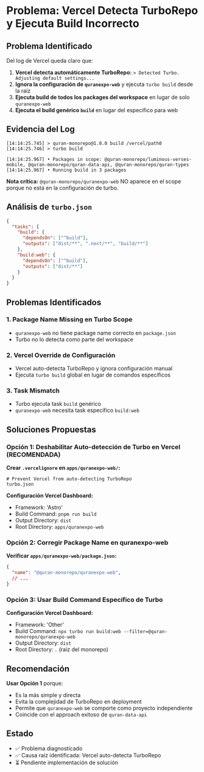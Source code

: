 # Problema: Vercel Detecta TurboRepo y Ejecuta Build Incorrecto

## Problema Identificado
Del log de Vercel queda claro que:
1. **Vercel detecta automáticamente TurboRepo:** `> Detected Turbo. Adjusting default settings...`
2. **Ignora la configuración de `quranexpo-web`** y ejecuta `turbo build` desde la raíz
3. **Ejecuta build de todos los packages del workspace** en lugar de solo `quranexpo-web`
4. **Ejecuta el build genérico `build`** en lugar del específico para web

## Evidencia del Log
```
[14:14:25.745] > quran-monorepo@1.0.0 build /vercel/path0
[14:14:25.746] > turbo build

[14:14:25.967] • Packages in scope: @quran-monorepo/luminous-verses-mobile, @quran-monorepo/quran-data-api, @quran-monorepo/quran-types
[14:14:25.967] • Running build in 3 packages
```

**Nota crítica:** `@quran-monorepo/quranexpo-web` NO aparece en el scope porque no está en la configuración de turbo.

## Análisis de `turbo.json`
```json
{
  "tasks": {
    "build": {
      "dependsOn": ["^build"],
      "outputs": ["dist/**", ".next/**", "build/**"]
    },
    "build:web": {
      "dependsOn": ["^build"],
      "outputs": ["dist/**"]
    }
  }
}
```

## Problemas Identificados

### 1. Package Name Missing en Turbo Scope
- `quranexpo-web` no tiene package name correcto en `package.json`
- Turbo no lo detecta como parte del workspace

### 2. Vercel Override de Configuración
- Vercel auto-detecta TurboRepo y ignora configuración manual
- Ejecuta `turbo build` global en lugar de comandos específicos

### 3. Task Mismatch
- Turbo ejecuta task `build` genérico
- `quranexpo-web` necesita task específico `build:web`

## Soluciones Propuestas

### Opción 1: Deshabilitar Auto-detección de Turbo en Vercel (RECOMENDADA)
**Crear `.vercelignore` en `apps/quranexpo-web/`:**
```
# Prevent Vercel from auto-detecting TurboRepo
turbo.json
```

**Configuración Vercel Dashboard:**
- Framework: 'Astro'
- Build Command: `pnpm run build`
- Output Directory: `dist`
- Root Directory: `apps/quranexpo-web`

### Opción 2: Corregir Package Name en quranexpo-web
**Verificar `apps/quranexpo-web/package.json`:**
```json
{
  "name": "@quran-monorepo/quranexpo-web",
  // ...
}
```

### Opción 3: Usar Build Command Específico de Turbo
**Configuración Vercel Dashboard:**
- Framework: 'Other'
- Build Command: `npx turbo run build:web --filter=@quran-monorepo/quranexpo-web`
- Output Directory: `dist`
- Root Directory: `.` (raíz del monorepo)

## Recomendación
**Usar Opción 1** porque:
- Es la más simple y directa
- Evita la complejidad de TurboRepo en deployment
- Permite que `quranexpo-web` se comporte como proyecto independiente
- Coincide con el approach exitoso de `quran-data-api`

## Estado
- ✅ Problema diagnosticado
- ✅ Causa raíz identificada: Vercel auto-detecta TurboRepo
- ⏳ Pendiente implementación de solución
